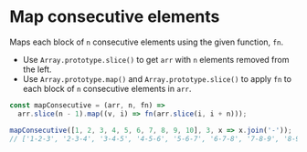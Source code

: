 # Map consecutive elements

Maps each block of `n` consecutive elements using the given function, `fn`.

* Use `Array.prototype.slice()` to get `arr` with `n` elements removed from the left.
* Use `Array.prototype.map()` and `Array.prototype.slice()` to apply `fn` to each block of `n` consecutive elements in `arr`.

```js
const mapConsecutive = (arr, n, fn) =>
  arr.slice(n - 1).map((v, i) => fn(arr.slice(i, i + n)));
```

```js
mapConsecutive([1, 2, 3, 4, 5, 6, 7, 8, 9, 10], 3, x => x.join('-'));
// ['1-2-3', '2-3-4', '3-4-5', '4-5-6', '5-6-7', '6-7-8', '7-8-9', '8-9-10'];
```

